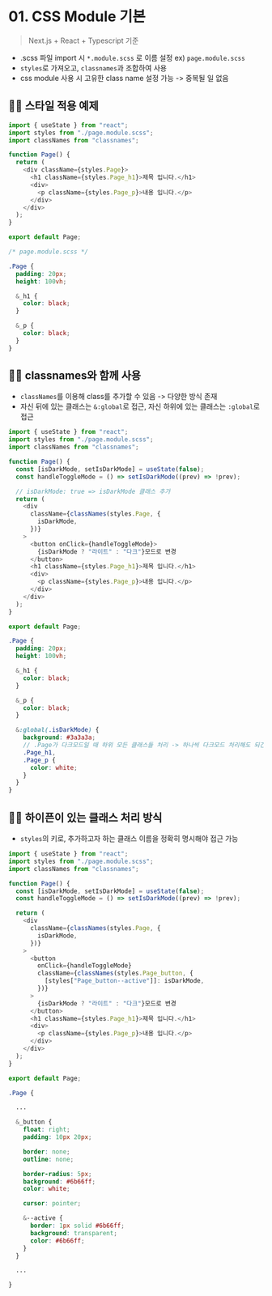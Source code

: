 # 01. CSS Module 기본

> Next.js + React + Typescript 기준

- .scss 파일 import 시 `*.module.scss` 로 이름 설정 ex) `page.module.scss`
- `styles`로 가져오고, `classnames`과 조합하여 사용
- css module 사용 시 고유한 class name 설정 가능 -> 중복될 일 없음

## 👩‍💻 스타일 적용 예제

```typescript
import { useState } from "react";
import styles from "./page.module.scss";
import classNames from "classnames";

function Page() {
  return (
    <div className={styles.Page}>
      <h1 className={styles.Page_h1}>제목 입니다.</h1>
      <div>
        <p className={styles.Page_p}>내용 입니다.</p>
      </div>
    </div>
  );
}

export default Page;
```

```scss
/* page.module.scss */

.Page {
  padding: 20px;
  height: 100vh;

  &_h1 {
    color: black;
  }

  &_p {
    color: black;
  }
}
```

## 👩‍💻 classnames와 함께 사용

- `classNames`를 이용해 class를 추가할 수 있음 -> 다양한 방식 존재
- 자신 뒤에 있는 클래스는 `&:global`로 접근, 자신 하위에 있는 클래스는 `:global`로 접근

```typescript
import { useState } from "react";
import styles from "./page.module.scss";
import classNames from "classnames";

function Page() {
  const [isDarkMode, setIsDarkMode] = useState(false);
  const handleToggleMode = () => setIsDarkMode((prev) => !prev);

  // isDarkMode: true => isDarkMode 클래스 추가
  return (
    <div
      className={classNames(styles.Page, {
        isDarkMode,
      })}
    >
      <button onClick={handleToggleMode}>
        {isDarkMode ? "라이트" : "다크"}모드로 변경
      </button>
      <h1 className={styles.Page_h1}>제목 입니다.</h1>
      <div>
        <p className={styles.Page_p}>내용 입니다.</p>
      </div>
    </div>
  );
}

export default Page;
```

```scss
.Page {
  padding: 20px;
  height: 100vh;

  &_h1 {
    color: black;
  }

  &_p {
    color: black;
  }

  &:global(.isDarkMode) {
    background: #3a3a3a;
    // .Page가 다크모드일 때 하위 모든 클래스들 처리 -> 하나씩 다크모드 처리해도 되긴 함
    .Page_h1,
    .Page_p {
      color: white;
    }
  }
}
```

## 👩‍💻 하이픈이 있는 클래스 처리 방식

- `styles`의 키로, 추가하고자 하는 클래스 이름을 정확히 명시해야 접근 가능

```typescript
import { useState } from "react";
import styles from "./page.module.scss";
import classNames from "classnames";

function Page() {
  const [isDarkMode, setIsDarkMode] = useState(false);
  const handleToggleMode = () => setIsDarkMode((prev) => !prev);

  return (
    <div
      className={classNames(styles.Page, {
        isDarkMode,
      })}
    >
      <button
        onClick={handleToggleMode}
        className={classNames(styles.Page_button, {
          [styles["Page_button--active"]]: isDarkMode,
        })}
      >
        {isDarkMode ? "라이트" : "다크"}모드로 변경
      </button>
      <h1 className={styles.Page_h1}>제목 입니다.</h1>
      <div>
        <p className={styles.Page_p}>내용 입니다.</p>
      </div>
    </div>
  );
}

export default Page;
```

```scss
.Page {

  ...

  &_button {
    float: right;
    padding: 10px 20px;

    border: none;
    outline: none;

    border-radius: 5px;
    background: #6b66ff;
    color: white;

    cursor: pointer;

    &--active {
      border: 1px solid #6b66ff;
      background: transparent;
      color: #6b66ff;
    }
  }

  ...

}
```
